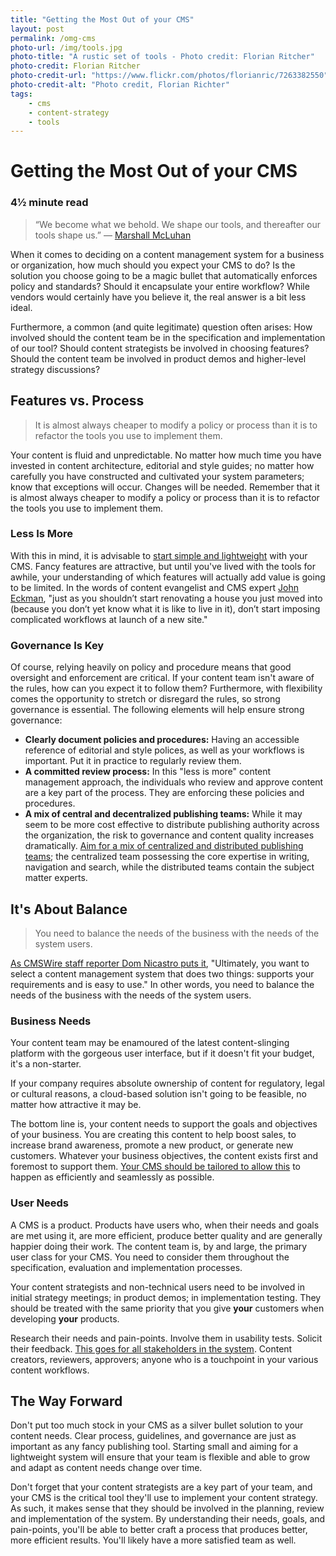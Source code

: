 ```yaml
---
title: "Getting the Most Out of your CMS"
layout: post
permalink: /omg-cms
photo-url: /img/tools.jpg
photo-title: "A rustic set of tools - Photo credit: Florian Ritcher"
photo-credit: Florian Ritcher
photo-credit-url: "https://www.flickr.com/photos/florianric/7263382550"
photo-credit-alt: "Photo credit, Florian Richter"
tags: 
    - cms
    - content-strategy
    - tools
---
```


# Getting the Most Out of your CMS

### 4&frac12; minute read

> “We become what we behold. We shape our tools, and thereafter our tools shape us.” ― [Marshall McLuhan][1]

When it comes to deciding on a content management system for a business or organization, how much should you expect your CMS to do? Is the solution you choose going to be a magic bullet that automatically enforces policy and standards? Should it encapsulate your entire workflow? While vendors would certainly have you believe it, the real answer is a bit less ideal.

Furthermore, a common (and quite legitimate) question often arises: How involved should the content team be in the specification and implementation of our tool? Should content strategists be involved in choosing features? Should the content team be involved in product demos and higher-level strategy discussions?


## Features vs. Process

> It is almost always cheaper to modify a policy or process than it is to refactor the tools you use to implement them.

Your content is fluid and unpredictable. No matter how much time you have invested in content architecture, editorial and style guides; no matter how carefully you have constructed and cultivated your system parameters; know that exceptions will occur. Changes will be needed. Remember that it is almost always cheaper to modify a policy or process than it is to refactor the tools you use to implement them.

### Less Is More
With this in mind, it is advisable to [start simple and lightweight][2] with your CMS. Fancy features are attractive, but until you've lived with the tools for awhile, your understanding of which features will actually add value is going to be limited. In the words of content evangelist and CMS expert [John Eckman][3], "just as you shouldn’t start renovating a house you just moved into (because you don’t yet know what it is like to live in it), don’t start imposing complicated workflows at launch of a new site."

### Governance Is Key
Of course, relying heavily on policy and procedure means that good oversight and enforcement are critical. If your content team isn't aware of the rules, how can you expect it to follow them? Furthermore, with flexibility comes the opportunity to stretch or disregard the rules, so strong governance is essential. The following elements will help ensure strong governance:

- **Clearly document policies and procedures:** Having an accessible reference of editorial and style polices, as well as your workflows is important. Put it in practice to regularly review them.
- **A committed review process:** In this "less is more" content management approach, the individuals who review and approve content are a key part of the process. They are enforcing these policies and procedures.
- **A mix of central and decentralized publishing teams:** While it may seem to be more cost effective to distribute publishing authority across the organization, the risk to governance and content quality increases dramatically. [Aim for a mix of centralized and distributed publishing teams][4]; the centralized team possessing the core expertise in writing, navigation and search, while the distributed teams contain the subject matter experts.


## It's About Balance

> You need to balance the needs of the business with the needs of the system users.

[As CMSWire staff reporter Dom Nicastro puts it][5], "Ultimately, you want to select a content management system that does two things: supports your requirements and is easy to use." In other words, you need to balance the needs of the business with the needs of the system users.

### Business Needs
Your content team may be enamoured of the latest content-slinging platform with the gorgeous user interface, but if it doesn't fit your budget, it's a non-starter.

If your company requires absolute ownership of content for regulatory, legal or cultural reasons, a cloud-based solution isn't going to be feasible, no matter how attractive it may be.

The bottom line is, your content needs to support the goals and objectives of your business. You are creating this content to help boost sales, to increase brand awareness, promote a new product, or generate new customers. Whatever your business objectives, the content exists first and foremost to support them. [Your CMS should be tailored to allow this][6] to happen as efficiently and seamlessly as possible.

### User Needs
A CMS is a product. Products have users who, when their needs and goals are met using it, are more efficient, produce better quality and are generally happier doing their work. The content team is, by and large, the primary user class for your CMS. You need to consider them throughout the specification, evaluation and implementation processes.

Your content strategists and non-technical users need to be involved in initial strategy meetings; in product demos; in implementation testing. They should be treated with the same priority that you give **your** customers when developing **your** products.

Research their needs and pain-points. Involve them in usability tests. Solicit their feedback. [This goes for all stakeholders in the system][7]. Content creators, reviewers, approvers; anyone who is a touchpoint in your various content workflows.


## The Way Forward

Don't put too much stock in your CMS as a silver bullet solution to your content needs. Clear process, guidelines, and governance are just as important as any fancy publishing tool. Starting small and aiming for a lightweight system will ensure that your team is flexible and able to grow and adapt as content needs change over time.

Don't forget that your content strategists are a key part of your team, and your CMS is the critical tool they'll use to implement your content strategy. As such, it makes sense that they should be involved in the planning, review and implementation of the system. By understanding their needs, goals, and pain-points, you'll be able to better craft a process that produces better, more efficient results. You'll likely have a more satisfied team as well.



 

[1]:	http://www.goodreads.com/author/show/455.Marshall_McLuhan "Marshall McLuhan"
[2]:	http://www.cmsmyth.com/2013/09/the-cms-workflow-myth/ "The CMS Workflow Myth"
[3]:	https://twitter.com/jeckman "@jeckman"
[4]:	http://www.gerrymcgovern.com/new-thinking/decentralized-publishing-equals-amateur-web-management "Decentralized publishing equals amateur web management"
[5]:	http://www.cmswire.com/cms/web-cms/7-rules-for-selecting-the-right-content-management-system-023026.php "7 Rules for Selecting the Right Content Management System"
[6]:	http://www.cmswire.com/cms/web-cms/7-rules-for-selecting-the-right-content-management-system-023026.php "7 Rules for Selecting the Right Content Management System"
[7]:	http://www.cmsmyth.com/2013/09/the-cms-workflow-myth/ "The CMS Workflow Myth"